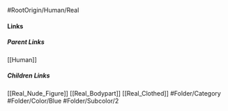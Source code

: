 #RootOrigin/Human/Real
#### Links
##### Parent Links
[[Human]]
##### Children Links
[[Real_Nude_Figure]]
[[Real_Bodypart]]
[[Real_Clothed]]
#Folder/Category
#Folder/Color/Blue
#Folder/Subcolor/2

